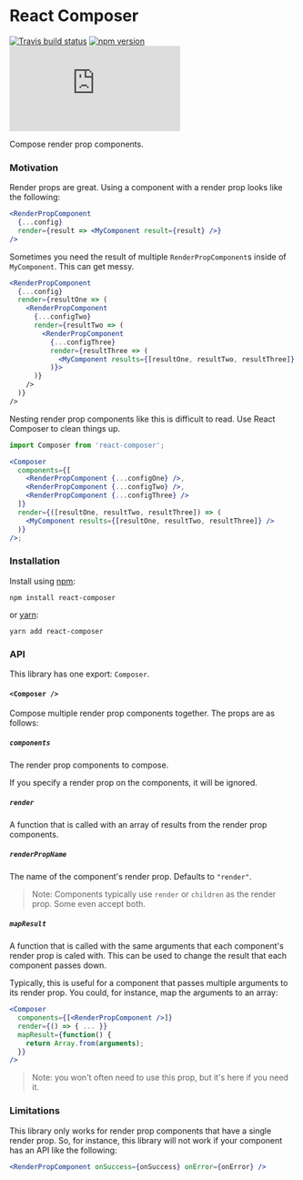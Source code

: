 # React Composer

[![Travis build status](http://img.shields.io/travis/jmeas/react-composer.svg?style=flat)](https://travis-ci.org/jmeas/react-composer)
[![npm version](https://img.shields.io/npm/v/react-composer.svg)](https://www.npmjs.com/package/react-composer)
[![gzip size](http://img.badgesize.io/https://unpkg.com/react-composer/dist/react-composer.min.js?compression=gzip)](https://unpkg.com/react-composer/dist/react-composer.min.js)

Compose render prop components.

### Motivation

Render props are great. Using a component with a render prop looks like the following:

```jsx
<RenderPropComponent
  {...config}
  render={result => <MyComponent result={result} />}
/>
```

Sometimes you need the result of multiple `RenderPropComponent`s inside of `MyComponent`. This
can get messy.

```jsx
<RenderPropComponent
  {...config}
  render={resultOne => (
    <RenderPropComponent
      {...configTwo}
      render={resultTwo => (
        <RenderPropComponent
          {...configThree}
          render={resultThree => (
            <MyComponent results={[resultOne, resultTwo, resultThree]} />
          )}>
      )}
    />
  )}
/>
```

Nesting render prop components like this is difficult to read. Use React Composer to
clean things up.

```jsx
import Composer from 'react-composer';

<Composer
  components={[
    <RenderPropComponent {...configOne} />,
    <RenderPropComponent {...configTwo} />,
    <RenderPropComponent {...configThree} />
  ]}
  render={([resultOne, resultTwo, resultThree]) => (
    <MyComponent results={[resultOne, resultTwo, resultThree]} />
  )}
/>;
```

### Installation

Install using [npm](https://www.npmjs.com):

```
npm install react-composer
```

or [yarn](https://yarnpkg.com/):

```
yarn add react-composer
```

### API

This library has one export: `Composer`.

#### `<Composer />`

Compose multiple render prop components together. The props are as
follows:

##### `components`

The render prop components to compose.

If you specify a render prop on the components, it will be ignored.

##### `render`

A function that is called with an array of results from the render prop
components.

##### `renderPropName`

The name of the component's render prop. Defaults to `"render"`.

> Note: Components typically use `render` or `children` as the render prop. Some
> even accept both.

##### `mapResult`

A function that is called with the same arguments that each component's render
prop is caled with. This can be used to change the result that each component passes
down.

Typically, this is useful for a component that passes multiple arguments to its
render prop. You could, for instance, map the arguments to an array:

```jsx
<Composer
  components={[<RenderPropComponent />]}
  render={() => { ... }}
  mapResult={function() {
    return Array.from(arguments);
  }}
/>
```

> Note: you won't often need to use this prop, but it's here if you need it.

### Limitations

This library only works for render prop components that have a single render
prop. So, for instance, this library will not work if your component has an API like the following:

```jsx
<RenderPropComponent onSuccess={onSuccess} onError={onError} />
```
